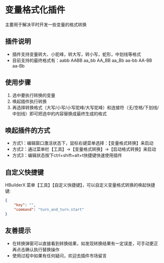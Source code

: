 # 变量格式化插件
主要用于解决平时开发一些变量的格式转换

## 插件说明
* 插件支持变量转大、小驼峰，转大写，转小写，蛇形，中划线等格式
* 目前支持的最终格式有：aabb AABB aa_bb AA_BB aa_Bb aa-bb AA-BB aa-Bb

## 使用步骤
1. 选中要执行转换的变量
2. 唤起插件执行转换
3. 再选择转换格式（大写/小写/小写驼峰/大写驼峰）和连接符（无/空格/下划线/中划线）即可把选中的内容替换成最终生成的格式

## 唤起插件的方式
* 方式1：编辑窗口激活状态下，鼠标右键菜单选择：【变量格式转换】来启动
* 方式2：通过菜单栏【工具】->【变量格式转换】->【启动格式转换】来启动
* 方式3：编辑状态按下ctrl+shift+alt+t快捷键快速使用插件

## 自定义快捷键

HBuilderX 菜单【工具】【自定义快捷键】，可以自定义变量格式转换的唤起快捷键:

```json
{
    "key": "",
    "command": "turn_and_turn.start"
}
```

## 友善提示
* 在转换弹窗可以直接看到转换结果，如发现转换结果有一定误差，可手动更正再点击确认执行替换操作
* 使用过程中如果有任何疑问，欢迎去插件市场留言